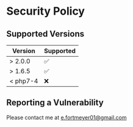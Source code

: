 # Security Policy

## Supported Versions

| Version  | Supported          |
| -------- | ------------------ |
| > 2.0.0  | :white_check_mark: |
| > 1.6.5  | :white_check_mark: |
| < php7-4 | :x:                |

## Reporting a Vulnerability

Please contact me at e.fortmeyer01@gmail.com
